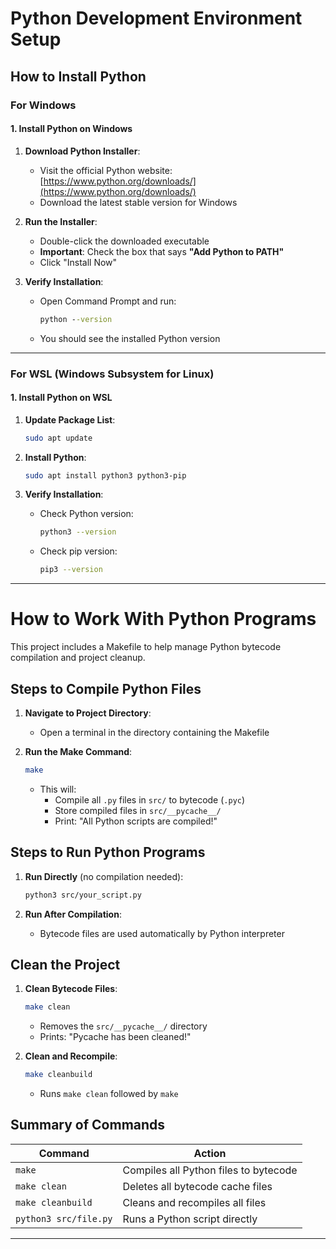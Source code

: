 # Python Development Environment Setup

## How to Install Python

### For Windows

#### 1. Install Python on Windows

1. **Download Python Installer**:
   - Visit the official Python website: [https://www.python.org/downloads/](https://www.python.org/downloads/)
   - Download the latest stable version for Windows

2. **Run the Installer**:
   - Double-click the downloaded executable
   - **Important**: Check the box that says **"Add Python to PATH"**
   - Click "Install Now"

3. **Verify Installation**:
   - Open Command Prompt and run:
     ```cmd
     python --version
     ```
   - You should see the installed Python version

---

### For WSL (Windows Subsystem for Linux)

#### 1. Install Python on WSL

1. **Update Package List**:
   ```bash
   sudo apt update
   ```

2. **Install Python**:
   ```bash
   sudo apt install python3 python3-pip
   ```

3. **Verify Installation**:
   - Check Python version:
     ```bash
     python3 --version
     ```
   - Check pip version:
     ```bash
     pip3 --version
     ```

---

# How to Work With Python Programs

This project includes a Makefile to help manage Python bytecode compilation and project cleanup.

## Steps to Compile Python Files

1. **Navigate to Project Directory**:
   - Open a terminal in the directory containing the Makefile

2. **Run the Make Command**:
   ```bash
   make
   ```
   - This will:
     - Compile all `.py` files in `src/` to bytecode (`.pyc`)
     - Store compiled files in `src/__pycache__/`
     - Print: "All Python scripts are compiled!"

## Steps to Run Python Programs

1. **Run Directly** (no compilation needed):
   ```bash
   python3 src/your_script.py
   ```

2. **Run After Compilation**:
   - Bytecode files are used automatically by Python interpreter

## Clean the Project

1. **Clean Bytecode Files**:
   ```bash
   make clean
   ```
   - Removes the `src/__pycache__/` directory
   - Prints: "Pycache has been cleaned!"

2. **Clean and Recompile**:
   ```bash
   make cleanbuild
   ```
   - Runs `make clean` followed by `make`

## **Summary of Commands**

| Command          | Action                                  |
|------------------|----------------------------------------|
| `make`           | Compiles all Python files to bytecode  |
| `make clean`     | Deletes all bytecode cache files       |
| `make cleanbuild`| Cleans and recompiles all files        |
| `python3 src/file.py` | Runs a Python script directly        |

---
